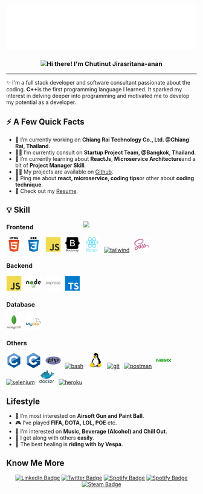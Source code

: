 <img src="./shedkae-banner.gif"></img>

<h3 align="center"><img src = "https://raw.githubusercontent.com/MartinHeinz/MartinHeinz/master/wave.gif" width=28px>Hi there! I'm Chutinut Jirasritana-anan</h3>

---

✨ I'm a full stack developer and software consultant passionate about the coding. <b>C++</b>is the first programming language I learned. It sparked my interest in delving deeper into programming and motivated me to develop my potential as a developer.

<h2 align="left">⚡️ A Few Quick Facts</h2>
<ul>
    <li>🔭 I’m currently working on <strong>Chiang Rai Technology Co., Ltd. @Chiang Rai, Thailand</strong>. </li>
    <li>🧑‍✈️ I’m currently consult on <strong>Startup Project Team, @Bangkok, Thailand</strong>. </li>
    <li>🧐 I’m currently learning about <strong>ReactJs</strong>, <strong>Microservice Architecture</strong>and a bit of <strong>Project Manager Skill</strong>. </li>
    <li>👨‍💻 My projects are available on <a href="https://github.com/chutinut">Github</a>.</li>
    <li>💬 Ping me about <strong>react, microservice, coding tips</strong>or other about <strong>coding technique</strong>.</li>
    <li>📙 Check out my <a href="#">Resume</a>.</li>
</ul>
<h2 align="left">💡 Skill</h2>
<img align="right" width=300px src="https://media.giphy.com/media/VTtANKl0beDFQRLDTh/giphy.gif" />
<h3 align="left">Frontend</h3>
<a href="https://www.w3.org/html/" target="_blank" rel="noreferrer"><img src="https://raw.githubusercontent.com/devicons/devicon/master/icons/html5/html5-original-wordmark.svg" alt="html5" width="40" height="40"/></a>
&nbsp;
<a href="https://www.w3schools.com/css/" target="_blank" rel="noreferrer"><img src="https://raw.githubusercontent.com/devicons/devicon/master/icons/css3/css3-original-wordmark.svg" alt="css3" width="40" height="40"/></a>
&nbsp;
<a href="https://developer.mozilla.org/en-US/docs/Web/JavaScript" target="_blank" rel="noreferrer"><img src="https://raw.githubusercontent.com/devicons/devicon/master/icons/javascript/javascript-original.svg" alt="javascript" width="40" height="40"/></a>
&nbsp;
<a href="https://getbootstrap.com" target="_blank" rel="noreferrer"><img src="https://raw.githubusercontent.com/devicons/devicon/master/icons/bootstrap/bootstrap-plain-wordmark.svg" alt="bootstrap" width="40" height="40"/></a>
&nbsp;
<a href="https://reactjs.org/" target="_blank" rel="noreferrer"><img src="https://raw.githubusercontent.com/devicons/devicon/master/icons/react/react-original-wordmark.svg" alt="react" width="40" height="40"/></a>
&nbsp;
<a href="https://tailwindcss.com/" target="_blank" rel="noreferrer"><img src="https://www.vectorlogo.zone/logos/tailwindcss/tailwindcss-icon.svg" alt="tailwind" width="40" height="40"/></a>
&nbsp;
<a href="https://sass-lang.com" target="_blank" rel="noreferrer"><img src="https://raw.githubusercontent.com/devicons/devicon/master/icons/sass/sass-original.svg" alt="sass" width="40" height="40"/></a>
<h3 align="left">Backend</h3>
<a href="https://developer.mozilla.org/en-US/docs/Web/JavaScript" target="_blank" rel="noreferrer"><img src="https://raw.githubusercontent.com/devicons/devicon/master/icons/javascript/javascript-original.svg" alt="javascript" width="40" height="40"/></a>
&nbsp;
<a href="https://nodejs.org" target="_blank" rel="noreferrer"><img src="https://raw.githubusercontent.com/devicons/devicon/master/icons/nodejs/nodejs-original-wordmark.svg" alt="nodejs" width="40" height="40"/></a>
&nbsp;
<a href="https://expressjs.com" target="_blank" rel="noreferrer"><img src="https://raw.githubusercontent.com/devicons/devicon/master/icons/express/express-original-wordmark.svg" alt="express" width="40" height="40"/></a>
&nbsp;
<a href="https://www.typescriptlang.org/" target="_blank" rel="noreferrer"><img src="https://raw.githubusercontent.com/devicons/devicon/master/icons/typescript/typescript-original.svg" alt="typescript" width="40" height="40"/></a>
<h3 align="left">Database</h3>
<a href="https://www.mongodb.com/" target="_blank" rel="noreferrer"><img src="https://raw.githubusercontent.com/devicons/devicon/master/icons/mongodb/mongodb-original-wordmark.svg" alt="mongodb" width="40" height="40"/></a>
&nbsp;
<a href="https://www.mysql.com/" target="_blank" rel="noreferrer"><img src="https://raw.githubusercontent.com/devicons/devicon/master/icons/mysql/mysql-original-wordmark.svg" alt="mysql" width="40" height="40"/></a>
<h3 align="left">Others</h3>
<a href="https://www.cprogramming.com/" target="_blank" rel="noreferrer"><img src="https://raw.githubusercontent.com/devicons/devicon/master/icons/c/c-original.svg" alt="c" width="40" height="40"/></a>
&nbsp;
<a href="https://www.w3schools.com/cpp/" target="_blank" rel="noreferrer"><img src="https://raw.githubusercontent.com/devicons/devicon/master/icons/cplusplus/cplusplus-original.svg" alt="cplusplus" width="40" height="40"/></a>
&nbsp;
<a href="https://www.php.net" target="_blank" rel="noreferrer"><img src="https://raw.githubusercontent.com/devicons/devicon/master/icons/php/php-original.svg" alt="php" width="40" height="40"/></a>
&nbsp;
<a href="https://www.gnu.org/software/bash/" target="_blank" rel="noreferrer"><img src="https://www.vectorlogo.zone/logos/gnu_bash/gnu_bash-icon.svg" alt="bash" width="40" height="40"/></a>
&nbsp;
<a href="https://www.linux.org/" target="_blank" rel="noreferrer"><img src="https://raw.githubusercontent.com/devicons/devicon/master/icons/linux/linux-original.svg" alt="linux" width="40" height="40"/></a>
&nbsp;
<a href="https://git-scm.com/" target="_blank" rel="noreferrer"><img src="https://www.vectorlogo.zone/logos/git-scm/git-scm-icon.svg" alt="git" width="40" height="40"/></a>
&nbsp;
<a href="https://postman.com" target="_blank" rel="noreferrer"><img src="https://www.vectorlogo.zone/logos/getpostman/getpostman-icon.svg" alt="postman" width="40" height="40"/></a>
&nbsp;
<a href="https://www.nginx.com" target="_blank" rel="noreferrer"><img src="https://raw.githubusercontent.com/devicons/devicon/master/icons/nginx/nginx-original.svg" alt="nginx" width="40" height="40"/></a>
&nbsp;
<a href="https://www.selenium.dev" target="_blank" rel="noreferrer"><img src="https://raw.githubusercontent.com/detain/svg-logos/780f25886640cef088af994181646db2f6b1a3f8/svg/selenium-logo.svg" alt="selenium" width="40" height="40"/></a> 
&nbsp;
<a href="https://www.docker.com/" target="_blank" rel="noreferrer"><img src="https://raw.githubusercontent.com/devicons/devicon/master/icons/docker/docker-original-wordmark.svg" alt="docker" width="40" height="40"/></a>
&nbsp;
<a href="https://heroku.com" target="_blank" rel="noreferrer"><img src="https://www.vectorlogo.zone/logos/heroku/heroku-icon.svg" alt="heroku" width="40" height="40"/></a>
<h2 align="left">Lifestyle</h2>
<ul>
    <li>🔫 I’m most interested on <strong>Airsoft Gun and Paint Ball</strong>.</li>
    <li>🎮 I’ve played <strong>FIFA, DOTA, LOL, POE</strong> etc.</li>
    <li>🍻 I’m interested on <strong>Music, Beverage (Alcohol) and Chill Out</strong>.</li>
    <li>🤪 I get along with others <strong>easily</strong>.</li>
    <li>🛵 The best healing is <strong>riding with by Vespa</strong>.</li>
</ul>
<h2 align="left">Know Me More</h2>
<p align="center">
    <a href="https://linkedin.com/in/chutinut"><img src="https://img.shields.io/badge/-Chutinut%20-blue?style=plastic&amp;labelColor=blue&amp;logo=LinkedIn&amp;link=https://linkedin.com/in/chutinut" alt="LinkedIn Badge"></a>
    <a href="https://twitter.com/@imchutinut"><img src="https://img.shields.io/badge/-Chutinut-black?style=plastic&amp;labelColor=black&amp;logo=X&amp;link=https://twitter.com/Dev_180Memes" alt="Twitter Badge"></a>
    <!-- <a href="https://www.youtube.com/"><img src="https://img.shields.io/badge/-Chutinut-red?style=plastic&amp;labelColor=red&amp;logo=YouTube&amp;link=#" alt="Youtube Badge"></a> -->
     <a href="https://open.spotify.com/user/uvj7wrgby7298cc2qf7bexhqk?si=cbddd8dc5445437e"><img src="https://img.shields.io/badge/-SHEDKAE-crimson?style=plastic&amp;labelColor=white&amp;logo=Instagram&amp;link=#" alt="Spotify Badge"></a>
    <a href="https://open.spotify.com/user/uvj7wrgby7298cc2qf7bexhqk?si=cbddd8dc5445437e"><img src="https://img.shields.io/badge/-SHEDKAE-LimeGreen?style=plastic&amp;labelColor=white&amp;logo=Spotify&amp;link=#" alt="Spotify Badge"></a>
    <a href="https://open.spotify.com/user/uvj7wrgby7298cc2qf7bexhqk?si=cbddd8dc5445437e"><img src="https://img.shields.io/badge/-SHEDKAE-midnightblue?style=plastic&amp;labelColor=midnightblue&amp;logo=Steam&amp;link=#" alt="Steam Badge"></a>
</p>
